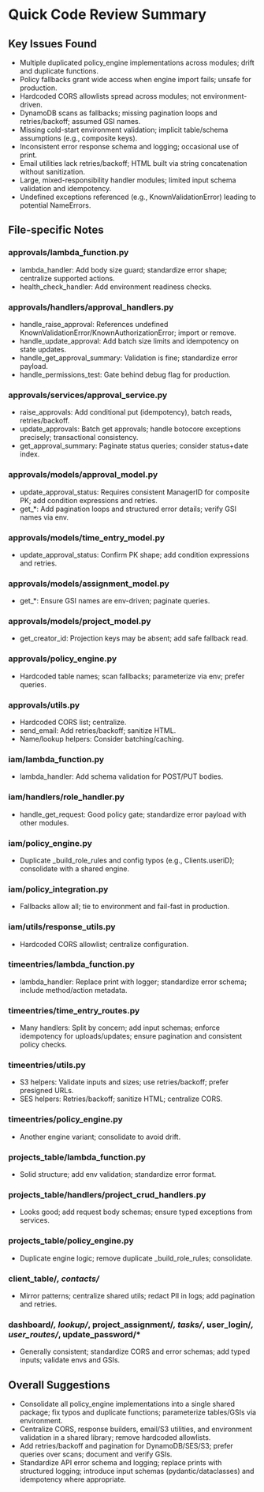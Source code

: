 # Quick Code Review Summary

## Key Issues Found
- Multiple duplicated policy_engine implementations across modules; drift and duplicate functions.
- Policy fallbacks grant wide access when engine import fails; unsafe for production.
- Hardcoded CORS allowlists spread across modules; not environment-driven.
- DynamoDB scans as fallbacks; missing pagination loops and retries/backoff; assumed GSI names.
- Missing cold-start environment validation; implicit table/schema assumptions (e.g., composite keys).
- Inconsistent error response schema and logging; occasional use of print.
- Email utilities lack retries/backoff; HTML built via string concatenation without sanitization.
- Large, mixed-responsibility handler modules; limited input schema validation and idempotency.
- Undefined exceptions referenced (e.g., KnownValidationError) leading to potential NameErrors.

## File-specific Notes
### approvals/lambda_function.py
- lambda_handler: Add body size guard; standardize error shape; centralize supported actions.
- health_check_handler: Add environment readiness checks.

### approvals/handlers/approval_handlers.py
- handle_raise_approval: References undefined KnownValidationError/KnownAuthorizationError; import or remove.
- handle_update_approval: Add batch size limits and idempotency on state updates.
- handle_get_approval_summary: Validation is fine; standardize error payload.
- handle_permissions_test: Gate behind debug flag for production.

### approvals/services/approval_service.py
- raise_approvals: Add conditional put (idempotency), batch reads, retries/backoff.
- update_approvals: Batch get approvals; handle botocore exceptions precisely; transactional consistency.
- get_approval_summary: Paginate status queries; consider status+date index.

### approvals/models/approval_model.py
- update_approval_status: Requires consistent ManagerID for composite PK; add condition expressions and retries.
- get_*: Add pagination loops and structured error details; verify GSI names via env.

### approvals/models/time_entry_model.py
- update_approval_status: Confirm PK shape; add condition expressions and retries.

### approvals/models/assignment_model.py
- get_*: Ensure GSI names are env-driven; paginate queries.

### approvals/models/project_model.py
- get_creator_id: Projection keys may be absent; add safe fallback read.

### approvals/policy_engine.py
- Hardcoded table names; scan fallbacks; parameterize via env; prefer queries.

### approvals/utils.py
- Hardcoded CORS list; centralize.
- send_email: Add retries/backoff; sanitize HTML.
- Name/lookup helpers: Consider batching/caching.

### iam/lambda_function.py
- lambda_handler: Add schema validation for POST/PUT bodies.

### iam/handlers/role_handler.py
- handle_get_request: Good policy gate; standardize error payload with other modules.

### iam/policy_engine.py
- Duplicate _build_role_rules and config typos (e.g., Clients.useriD); consolidate with a shared engine.

### iam/policy_integration.py
- Fallbacks allow all; tie to environment and fail-fast in production.

### iam/utils/response_utils.py
- Hardcoded CORS allowlist; centralize configuration.

### timeentries/lambda_function.py
- lambda_handler: Replace print with logger; standardize error schema; include method/action metadata.

### timeentries/time_entry_routes.py
- Many handlers: Split by concern; add input schemas; enforce idempotency for uploads/updates; ensure pagination and consistent policy checks.

### timeentries/utils.py
- S3 helpers: Validate inputs and sizes; use retries/backoff; prefer presigned URLs.
- SES helpers: Retries/backoff; sanitize HTML; centralize CORS.

### timeentries/policy_engine.py
- Another engine variant; consolidate to avoid drift.

### projects_table/lambda_function.py
- Solid structure; add env validation; standardize error format.

### projects_table/handlers/project_crud_handlers.py
- Looks good; add request body schemas; ensure typed exceptions from services.

### projects_table/policy_engine.py
- Duplicate engine logic; remove duplicate _build_role_rules; consolidate.

### client_table/*, contacts/*
- Mirror patterns; centralize shared utils; redact PII in logs; add pagination and retries.

### dashboard/*, lookup/*, project_assignment/*, tasks/*, user_login/*, user_routes/*, update_password/*
- Generally consistent; standardize CORS and error schemas; add typed inputs; validate envs and GSIs.

## Overall Suggestions
- Consolidate all policy_engine implementations into a single shared package; fix typos and duplicate functions; parameterize tables/GSIs via environment.
- Centralize CORS, response builders, email/S3 utilities, and environment validation in a shared library; remove hardcoded allowlists.
- Add retries/backoff and pagination for DynamoDB/SES/S3; prefer queries over scans; document and verify GSIs.
- Standardize API error schema and logging; replace prints with structured logging; introduce input schemas (pydantic/dataclasses) and idempotency where appropriate.

